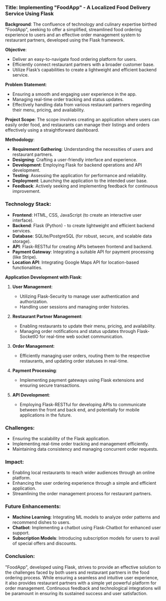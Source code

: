 ### Title: Implementing "FoodApp" - A Localized Food Delivery Service Using Flask

**Background**:
The confluence of technology and culinary expertise birthed "FoodApp", seeking to offer a simplified, streamlined food ordering experience to users and an effective order management system to restaurant partners, developed using the Flask framework.

**Objective**:
- Deliver an easy-to-navigate food ordering platform for users.
- Efficiently connect restaurant partners with a broader customer base.
- Utilize Flask’s capabilities to create a lightweight and efficient backend service.

**Problem Statement**:
- Ensuring a smooth and engaging user experience in the app.
- Managing real-time order tracking and status updates.
- Effectively handling data from various restaurant partners regarding their menu, pricing, and availability.
  
**Project Scope**:
The scope involves creating an application where users can easily order food, and restaurants can manage their listings and orders effectively using a straightforward dashboard.

**Methodology**:
- **Requirement Gathering**: Understanding the necessities of users and restaurant partners.
- **Designing**: Crafting a user-friendly interface and experience.
- **Development**: Employing Flask for backend operations and API development.
- **Testing**: Assessing the application for performance and reliability.
- **Deployment**: Launching the application to the intended user base.
- **Feedback**: Actively seeking and implementing feedback for continuous improvement.

### Technology Stack:
- **Frontend**: HTML, CSS, JavaScript (to create an interactive user interface).
- **Backend**: Flask (Python) - to create lightweight and efficient backend services.
- **Database**: SQLite/PostgreSQL (for robust, secure, and scalable data storage).
- **API**: Flask-RESTful for creating APIs between frontend and backend.
- **Payment Gateway**: Integrating a suitable API for payment processing (like Stripe).
- **Location API**: Integrating Google Maps API for location-based functionalities.

**Application Development with Flask**:

1. **User Management**:
   - Utilizing Flask-Security to manage user authentication and authorization.
   - Handling user sessions and managing order histories.

2. **Restaurant Partner Management**:
   - Enabling restaurants to update their menu, pricing, and availability.
   - Managing order notifications and status updates through Flask-SocketIO for real-time web socket communication.

3. **Order Management**:
   - Efficiently managing user orders, routing them to the respective restaurants, and updating order statuses in real-time.

4. **Payment Processing**:
   - Implementing payment gateways using Flask extensions and ensuring secure transactions.

5. **API Development**:
   - Employing Flask-RESTful for developing APIs to communicate between the front and back end, and potentially for mobile applications in the future.

### Challenges:
- Ensuring the scalability of the Flask application.
- Implementing real-time order tracking and management efficiently.
- Maintaining data consistency and managing concurrent order requests.

### Impact:
- Enabling local restaurants to reach wider audiences through an online platform.
- Enhancing the user ordering experience through a simple and efficient application.
- Streamlining the order management process for restaurant partners.

### Future Enhancements:
- **Machine Learning**: Integrating ML models to analyze order patterns and recommend dishes to users.
- **Chatbot**: Implementing a chatbot using Flask-Chatbot for enhanced user support.
- **Subscription Models**: Introducing subscription models for users to avail of special offers and discounts.

### Conclusion:
"FoodApp", developed using Flask, strives to provide an effective solution to the challenges faced by both users and restaurant partners in the food ordering process. While ensuring a seamless and intuitive user experience, it also provides restaurant partners with a simple yet powerful platform for order management. Continuous feedback and technological integrations will be paramount in ensuring its sustained success and user satisfaction.
